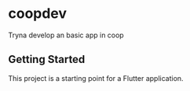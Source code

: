 # coopdev

Tryna develop an basic  app in coop

## Getting Started

This project is a starting point for a Flutter application.

